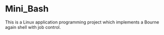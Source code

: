 # Mini_Bash
This is a Linux application programming project which implements a Bourne again shell with job control.
